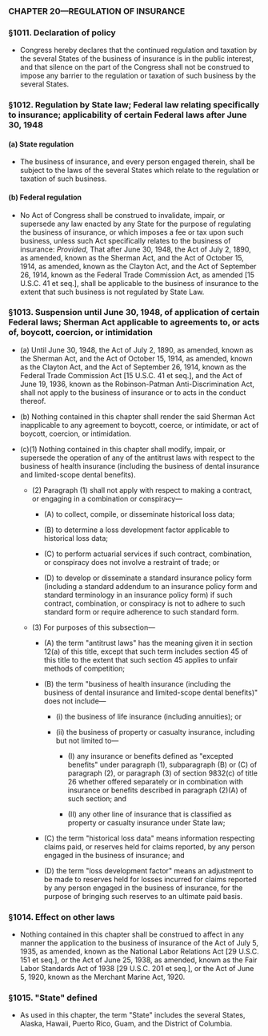 ### **CHAPTER 20—REGULATION OF INSURANCE**

### §1011. Declaration of policy
* Congress hereby declares that the continued regulation and taxation by the several States of the business of insurance is in the public interest, and that silence on the part of the Congress shall not be construed to impose any barrier to the regulation or taxation of such business by the several States.

### §1012. Regulation by State law; Federal law relating specifically to insurance; applicability of certain Federal laws after June 30, 1948
#### (a) State regulation
* The business of insurance, and every person engaged therein, shall be subject to the laws of the several States which relate to the regulation or taxation of such business.

#### (b) Federal regulation
* No Act of Congress shall be construed to invalidate, impair, or supersede any law enacted by any State for the purpose of regulating the business of insurance, or which imposes a fee or tax upon such business, unless such Act specifically relates to the business of insurance: _Provided_, That after June 30, 1948, the Act of July 2, 1890, as amended, known as the Sherman Act, and the Act of October 15, 1914, as amended, known as the Clayton Act, and the Act of September 26, 1914, known as the Federal Trade Commission Act, as amended [15 U.S.C. 41 et seq.], shall be applicable to the business of insurance to the extent that such business is not regulated by State Law.

### §1013. Suspension until June 30, 1948, of application of certain Federal laws; Sherman Act applicable to agreements to, or acts of, boycott, coercion, or intimidation
* (a) Until June 30, 1948, the Act of July 2, 1890, as amended, known as the Sherman Act, and the Act of October 15, 1914, as amended, known as the Clayton Act, and the Act of September 26, 1914, known as the Federal Trade Commission Act [15 U.S.C. 41 et seq.], and the Act of June 19, 1936, known as the Robinson-Patman Anti-Discrimination Act, shall not apply to the business of insurance or to acts in the conduct thereof.

* (b) Nothing contained in this chapter shall render the said Sherman Act inapplicable to any agreement to boycott, coerce, or intimidate, or act of boycott, coercion, or intimidation.

* (c)(1) Nothing contained in this chapter shall modify, impair, or supersede the operation of any of the antitrust laws with respect to the business of health insurance (including the business of dental insurance and limited-scope dental benefits).

  * (2) Paragraph (1) shall not apply with respect to making a contract, or engaging in a combination or conspiracy—

    * (A) to collect, compile, or disseminate historical loss data;

    * (B) to determine a loss development factor applicable to historical loss data;

    * (C) to perform actuarial services if such contract, combination, or conspiracy does not involve a restraint of trade; or

    * (D) to develop or disseminate a standard insurance policy form (including a standard addendum to an insurance policy form and standard terminology in an insurance policy form) if such contract, combination, or conspiracy is not to adhere to such standard form or require adherence to such standard form.


  * (3) For purposes of this subsection—

    * (A) the term "antitrust laws" has the meaning given it in section 12(a) of this title, except that such term includes section 45 of this title to the extent that such section 45 applies to unfair methods of competition;

    * (B) the term "business of health insurance (including the business of dental insurance and limited-scope dental benefits)" does not include—

      * (i) the business of life insurance (including annuities); or

      * (ii) the business of property or casualty insurance, including but not limited to—

        * (I) any insurance or benefits defined as "excepted benefits" under paragraph (1), subparagraph (B) or (C) of paragraph (2), or paragraph (3) of section 9832(c) of title 26 whether offered separately or in combination with insurance or benefits described in paragraph (2)(A) of such section; and

        * (II) any other line of insurance that is classified as property or casualty insurance under State law;


    * (C) the term "historical loss data" means information respecting claims paid, or reserves held for claims reported, by any person engaged in the business of insurance; and

    * (D) the term "loss development factor" means an adjustment to be made to reserves held for losses incurred for claims reported by any person engaged in the business of insurance, for the purpose of bringing such reserves to an ultimate paid basis.

### §1014. Effect on other laws
* Nothing contained in this chapter shall be construed to affect in any manner the application to the business of insurance of the Act of July 5, 1935, as amended, known as the National Labor Relations Act [29 U.S.C. 151 et seq.], or the Act of June 25, 1938, as amended, known as the Fair Labor Standards Act of 1938 [29 U.S.C. 201 et seq.], or the Act of June 5, 1920, known as the Merchant Marine Act, 1920.

### §1015. "State" defined
* As used in this chapter, the term "State" includes the several States, Alaska, Hawaii, Puerto Rico, Guam, and the District of Columbia.